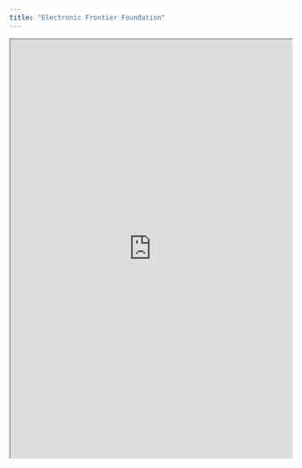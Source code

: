 ```yaml
---
title: "Electronic Frontier Foundation"
---
```



<iframe height="750" width="100%" src="https://ewelton.github.io/ktest/wiki.html#Electronic%20Frontier%20Foundation"></iframe>
